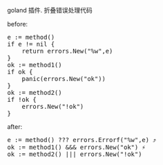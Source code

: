 goland 插件. 折叠错误处理代码 <br> 

before:<br>
<pre>
e := method()
if e != nil {
    return errors.New("%w",e)
}
ok := method1()
if ok {
    panic(errors.New("ok"))
}
ok := method2()
if !ok {
    errors.New("!ok")
}
</pre>
after:<br>
<pre>
e := method() ??? errors.Errorf("%w",e) ⤴
ok := method1() &&& errors.New("ok") ⚡
ok := method2() ||| errors.New("!ok") 
</pre>